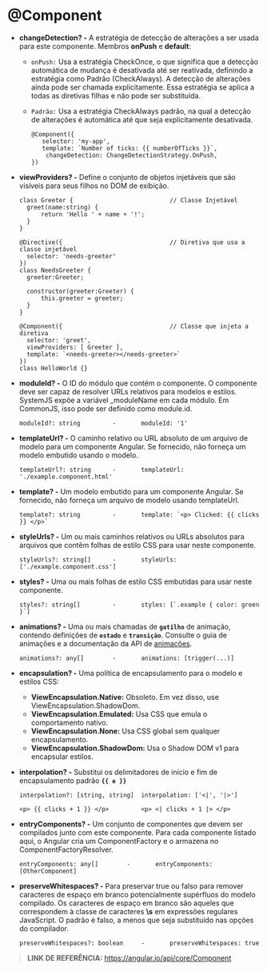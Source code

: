 # @Component

- **changeDetection? -** A estratégia de detecção de alterações a ser usada para este componente. Membros **onPush** e **default**:

    - `onPush:` Usa a estratégia CheckOnce, o que significa que a detecção automática de mudança é desativada até ser reativada, definindo a estratégia como Padrão (CheckAlways). A detecção de alterações ainda pode ser chamada explicitamente. Essa estratégia se aplica a todas as diretivas filhas e não pode ser substituída.
    - `Padrão:` Usa a estratégia CheckAlways padrão, na qual a detecção de alterações é automática até que seja explicitamente desativada.
   
          @Component({
             selector: 'my-app',
             template: `Number of ticks: {{ numberOfTicks }}`,
              changeDetection: ChangeDetectionStrategy.OnPush,
          })

- **viewProviders? -** Define o conjunto de objetos injetáveis que são visíveis para seus filhos no DOM de exibição.

      class Greeter {                           // Classe Injetável
        greet(name:string) {
            return 'Hello ' + name + '!';
        }
      }

      @Directive({                              // Diretiva que usa a classe injetável
        selector: 'needs-greeter'
      })
      class NeedsGreeter {
        greeter:Greeter;

        constructor(greeter:Greeter) {
            this.greeter = greeter;
        }
      }

      @Component({                              // Classe que injeta a diretiva
        selector: 'greet',
        viewProviders: [ Greeter ],
        template: `<needs-greeter></needs-greeter>`
      })
      class HelloWorld {}

- **moduleId? -** O ID do módulo que contém o componente. O componente deve ser capaz de resolver URLs relativos para modelos e estilos. SystemJS expõe a variável _moduleName em cada módulo. Em CommonJS, isso pode ser definido como module.id.

      moduleId?: string         -       moduleId: '1'

- **templateUrl? -** O caminho relativo ou URL absoluto de um arquivo de modelo para um componente Angular. Se fornecido, não forneça um modelo embutido usando o modelo.

      templateUrl?: string      -       templateUrl: './example.component.html'

- **template? -** Um modelo embutido para um componente Angular. Se fornecido, não forneça um arquivo de modelo usando templateUrl.

      template?: string         -       template: `<p> Clicked: {{ clicks }} </p>`

- **styleUrls? -** Um ou mais caminhos relativos ou URLs absolutos para arquivos que contêm folhas de estilo CSS para usar neste componente.

      styleUrls?: string[]      -       styleUrls: ['./example.component.css']

- **styles? -** Uma ou mais folhas de estilo CSS embutidas para usar neste componente.

      styles?: string[]         -       styles: [`.example { color: green }`]

- **animations? -** Uma ou mais chamadas de **`gatilho`** de animação, contendo definições de **`estado`** e **`transição`**. Consulte o guia de animações e a documentação da API de [animações](https://angular.io/guide/animations).

      animations?: any[]        -       animations: [trigger(...)]

- **encapsulation? -** Uma política de encapsulamento para o modelo e estilos CSS:

    - **ViewEncapsulation.Native:** Obsoleto. Em vez disso, use ViewEncapsulation.ShadowDom.
    - **ViewEncapsulation.Emulated:** Usa CSS que emula o comportamento nativo.
    - **ViewEncapsulation.None:** Usa CSS global sem qualquer encapsulamento.
    - **ViewEncapsulation.ShadowDom:** Usa o Shadow DOM v1 para encapsular estilos.

- **interpolation? -** Substitui os delimitadores de início e fim de encapsulamento padrão **`{{ e }}`**

      interpolation?: [string, string]  interpolation: ['<|', '|>']
      
      <p> {{ clicks + 1 }} </p>         <p> <| clicks + 1 |> </p>

- **entryComponents? -** Um conjunto de componentes que devem ser compilados junto com este componente. Para cada componente listado aqui, o Angular cria um ComponentFactory e o armazena no ComponentFactoryResolver.

      entryComponents: any[]        -       entryComponents: [OtherComponent]
       
- **preserveWhitespaces? -** Para preservar true ou falso para remover caracteres de espaço em branco potencialmente supérfluos do modelo compilado. Os caracteres de espaço em branco são aqueles que correspondem à classe de caracteres **\s** em expressões regulares JavaScript. O padrão é falso, a menos que seja substituído nas opções do compilador.

      preserveWhitespaces?: boolean     -       preserveWhitespaces: true



> **LINK DE REFERÊNCIA:** https://angular.io/api/core/Component
